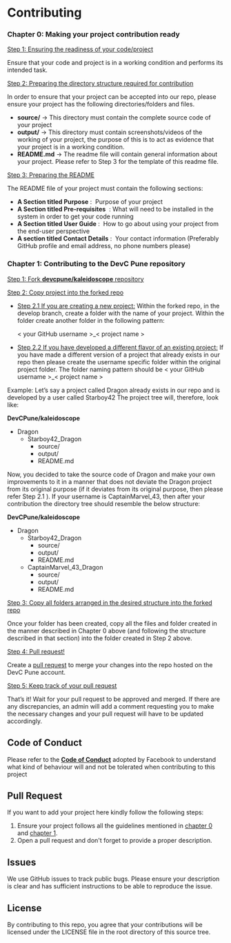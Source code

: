 # Contributing
### Chapter 0: Making your project contribution ready
<ins>Step 1: Ensuring the readiness of your code/project</ins>

Ensure that your code and project is in a working condition and performs its intended task.

<ins>Step 2: Preparing the directory structure required for contribution</ins>

In order to ensure that your project can be accepted into our repo, please ensure your project has the
following directories/folders and files.
- **source/** -> This directory must contain the complete source code of your project
- **output/** -> This directory must contain screenshots/videos of the working of your project, the
purpose of this is to act as evidence that your project is in a working condition.
- **README.md** -> The readme file will contain general information about your project. Please refer to Step 3 for the template of this readme file.

<ins>Step 3: Preparing the README</ins>

The README file of your project must contain the following sections:
- **A Section titled Purpose** : ​ Purpose of your project
- **A Section titled Pre-requisites** ​ : What will need to be installed in the system in order to get your
code running
- **A Section titled User Guide** : ​ How to go about using your project from the end-user perspective
- **A section titled Contact Details** : ​ Your contact information (Preferably GitHub profile and email address, no phone numbers please)
### Chapter 1: Contributing to the DevC Pune repository
<ins>Step 1: Fork **[devcpune/kaleidoscope](https://github.com/devcpune/kaleidoscope/tree/master)** repository</ins>

<ins>Step 2: Copy project into the forked repo</ins>

- <ins>Step 2.1 If you are creating a new project:</ins> Within the forked repo, in the ​ develop​ branch, create a folder with the name of your project. Within
the folder create another folder in the following pattern:

  < your GitHub username >_< project name >
  
- <ins>Step 2.2 If you have developed a different flavor of an existing project:</ins>
If you have made a different version of a project that already exists in our repo then please create the
username specific folder within the original project folder. The folder naming pattern should be
< your GitHub username >_< project name >

Example:
Let’s say a project called Dragon already exists in our repo and is developed by a user called Starboy42
The project tree will, therefore, look like:

**DevCPune/kaleidoscope**
- Dragon
  - Starboy42_Dragon
    - source/
    - output/
    - README.md
    
Now, you decided to take the source code of Dragon and make your own improvements to it in a
manner that does not deviate the Dragon project from its original purpose (if it deviates from its original
purpose, then please refer Step 2.1 ). If your username is CaptainMarvel_43, then after your
contribution the directory tree should resemble the below structure:

**DevCPune/kaleidoscope**
- Dragon
  - Starboy42_Dragon
    - source/
    - output/
    - README.md
  - CaptainMarvel_43_Dragon
    - source/
    - output/
    - README.md
  
<ins>Step 3: Copy all folders arranged in the desired structure into the forked repo</ins>

Once your folder has been created, copy all the files and folder created in the manner described in
Chapter 0 above (and following the structure described in that section) into the folder created in Step 2
above.

<ins>Step 4: Pull request!</ins>

Create a [pull request](#pull-request) to merge your changes into the repo hosted on the DevC Pune account.

<ins>Step 5: Keep track of your pull request</ins>

That’s it! Wait for your pull request to be approved and merged. If there are any discrepancies, an admin
will add a comment requesting you to make the necessary changes and your pull request will have to be
updated accordingly.
## Code of Conduct

Please refer to the **[Code of Conduct](https://engineering.fb.com/codeofconduct/)** adopted by Facebook to understand what kind of behaviour will and not be tolerated when contributing to this project

## Pull Request

If you want to add your project here kindly follow the following steps:

1. Ensure your project follows all the guidelines mentioned in [chapter 0](#chapter-0) and [chapter 1](#chapter-1).
2. Open a pull request and don't forget to provide a proper description.

## Issues
We use GitHub issues to track public bugs. Please ensure your description is
clear and has sufficient instructions to be able to reproduce the issue.

## License
By contributing to this repo, you agree that your contributions will be licensed
under the LICENSE file in the root directory of this source tree.
